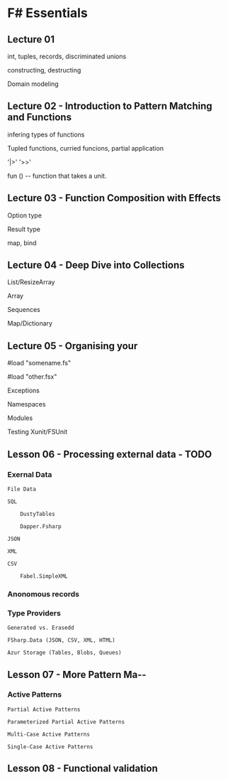 # F# Essentials

## Lecture 01

int, tuples, records, discriminated unions

constructing, destructing

Domain modeling

## Lecture 02 - Introduction to Pattern Matching and Functions

infering types of functions

Tupled functions, curried funcions, partial application

'|>' '>>'

fun ()  -- function that takes a unit.

## Lecture 03 - Function Composition with Effects

Option type

Result type

map, bind

## Lecture 04 - Deep Dive into Collections

List/ResizeArray

Array

Sequences

Map/Dictionary

## Lecture 05 - Organising your

#load "somename.fs"

#load "other.fsx"

Exceptions

Namespaces

Modules

Testing  Xunit/FSUnit

## Lesson 06 - Processing external data - TODO

### Exernal Data

    File Data

    SQL

        DustyTables

        Dapper.Fsharp

    JSON

    XML

    CSV

        Fabel.SimpleXML

### Anonomous records

### Type Providers

    Generated vs. Erasedd

    FSharp.Data (JSON, CSV, XML, HTML)

    Azur Storage (Tables, Blobs, Queues)

## Lesson 07 - More Pattern Ma--

### Active Patterns

    Partial Active Patterns

    Parameterized Partial Active Patterns

    Multi-Case Active Patterns

    Single-Case Active Patterns

## Lesson 08 - Functional validation
